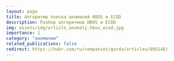 ```yaml
---
layout: page
title: Алгоритмы поиска аномалий HBOS и ECOD
description: Разбор алгоритмов HBOS и ECOD
img: assets/img/article_anomaly_hbos_ecod.jpg
importance: 1
category: "аномалии"
related_publications: false
redirect: https://habr.com/ru/companies/garda/articles/895148/
---
```

